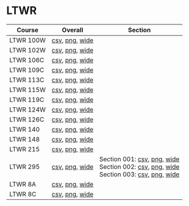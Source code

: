 # LTWR

| Course | Overall | Section |
| ------ | ------- | ------- |
| LTWR 100W | [csv](https://github.com/UCSD-Historical-Enrollment-Data/2025Spring/blob/main/overall/LTWR%20100W.csv), [png](https://raw.githubusercontent.com/UCSD-Historical-Enrollment-Data/2025Spring/main/plot_overall/LTWR%20100W.png), [wide](https://raw.githubusercontent.com/UCSD-Historical-Enrollment-Data/2025Spring/main/plot_overall_wide/LTWR%20100W.png) |  |
| LTWR 102W | [csv](https://github.com/UCSD-Historical-Enrollment-Data/2025Spring/blob/main/overall/LTWR%20102W.csv), [png](https://raw.githubusercontent.com/UCSD-Historical-Enrollment-Data/2025Spring/main/plot_overall/LTWR%20102W.png), [wide](https://raw.githubusercontent.com/UCSD-Historical-Enrollment-Data/2025Spring/main/plot_overall_wide/LTWR%20102W.png) |  |
| LTWR 106C | [csv](https://github.com/UCSD-Historical-Enrollment-Data/2025Spring/blob/main/overall/LTWR%20106C.csv), [png](https://raw.githubusercontent.com/UCSD-Historical-Enrollment-Data/2025Spring/main/plot_overall/LTWR%20106C.png), [wide](https://raw.githubusercontent.com/UCSD-Historical-Enrollment-Data/2025Spring/main/plot_overall_wide/LTWR%20106C.png) |  |
| LTWR 109C | [csv](https://github.com/UCSD-Historical-Enrollment-Data/2025Spring/blob/main/overall/LTWR%20109C.csv), [png](https://raw.githubusercontent.com/UCSD-Historical-Enrollment-Data/2025Spring/main/plot_overall/LTWR%20109C.png), [wide](https://raw.githubusercontent.com/UCSD-Historical-Enrollment-Data/2025Spring/main/plot_overall_wide/LTWR%20109C.png) |  |
| LTWR 113C | [csv](https://github.com/UCSD-Historical-Enrollment-Data/2025Spring/blob/main/overall/LTWR%20113C.csv), [png](https://raw.githubusercontent.com/UCSD-Historical-Enrollment-Data/2025Spring/main/plot_overall/LTWR%20113C.png), [wide](https://raw.githubusercontent.com/UCSD-Historical-Enrollment-Data/2025Spring/main/plot_overall_wide/LTWR%20113C.png) |  |
| LTWR 115W | [csv](https://github.com/UCSD-Historical-Enrollment-Data/2025Spring/blob/main/overall/LTWR%20115W.csv), [png](https://raw.githubusercontent.com/UCSD-Historical-Enrollment-Data/2025Spring/main/plot_overall/LTWR%20115W.png), [wide](https://raw.githubusercontent.com/UCSD-Historical-Enrollment-Data/2025Spring/main/plot_overall_wide/LTWR%20115W.png) |  |
| LTWR 119C | [csv](https://github.com/UCSD-Historical-Enrollment-Data/2025Spring/blob/main/overall/LTWR%20119C.csv), [png](https://raw.githubusercontent.com/UCSD-Historical-Enrollment-Data/2025Spring/main/plot_overall/LTWR%20119C.png), [wide](https://raw.githubusercontent.com/UCSD-Historical-Enrollment-Data/2025Spring/main/plot_overall_wide/LTWR%20119C.png) |  |
| LTWR 124W | [csv](https://github.com/UCSD-Historical-Enrollment-Data/2025Spring/blob/main/overall/LTWR%20124W.csv), [png](https://raw.githubusercontent.com/UCSD-Historical-Enrollment-Data/2025Spring/main/plot_overall/LTWR%20124W.png), [wide](https://raw.githubusercontent.com/UCSD-Historical-Enrollment-Data/2025Spring/main/plot_overall_wide/LTWR%20124W.png) |  |
| LTWR 126C | [csv](https://github.com/UCSD-Historical-Enrollment-Data/2025Spring/blob/main/overall/LTWR%20126C.csv), [png](https://raw.githubusercontent.com/UCSD-Historical-Enrollment-Data/2025Spring/main/plot_overall/LTWR%20126C.png), [wide](https://raw.githubusercontent.com/UCSD-Historical-Enrollment-Data/2025Spring/main/plot_overall_wide/LTWR%20126C.png) |  |
| LTWR 140 | [csv](https://github.com/UCSD-Historical-Enrollment-Data/2025Spring/blob/main/overall/LTWR%20140.csv), [png](https://raw.githubusercontent.com/UCSD-Historical-Enrollment-Data/2025Spring/main/plot_overall/LTWR%20140.png), [wide](https://raw.githubusercontent.com/UCSD-Historical-Enrollment-Data/2025Spring/main/plot_overall_wide/LTWR%20140.png) |  |
| LTWR 148 | [csv](https://github.com/UCSD-Historical-Enrollment-Data/2025Spring/blob/main/overall/LTWR%20148.csv), [png](https://raw.githubusercontent.com/UCSD-Historical-Enrollment-Data/2025Spring/main/plot_overall/LTWR%20148.png), [wide](https://raw.githubusercontent.com/UCSD-Historical-Enrollment-Data/2025Spring/main/plot_overall_wide/LTWR%20148.png) |  |
| LTWR 215 | [csv](https://github.com/UCSD-Historical-Enrollment-Data/2025Spring/blob/main/overall/LTWR%20215.csv), [png](https://raw.githubusercontent.com/UCSD-Historical-Enrollment-Data/2025Spring/main/plot_overall/LTWR%20215.png), [wide](https://raw.githubusercontent.com/UCSD-Historical-Enrollment-Data/2025Spring/main/plot_overall_wide/LTWR%20215.png) |  |
| LTWR 295 | [csv](https://github.com/UCSD-Historical-Enrollment-Data/2025Spring/blob/main/overall/LTWR%20295.csv), [png](https://raw.githubusercontent.com/UCSD-Historical-Enrollment-Data/2025Spring/main/plot_overall/LTWR%20295.png), [wide](https://raw.githubusercontent.com/UCSD-Historical-Enrollment-Data/2025Spring/main/plot_overall_wide/LTWR%20295.png) | Section 001: [csv](https://github.com/UCSD-Historical-Enrollment-Data/2025Spring/blob/main/section/LTWR%20295_001.csv), [png](https://raw.githubusercontent.com/UCSD-Historical-Enrollment-Data/2025Spring/main/plot_section/LTWR%20295_001.png), [wide](https://raw.githubusercontent.com/UCSD-Historical-Enrollment-Data/2025Spring/main/plot_section_wide/LTWR%20295_001.png)<br>Section 002: [csv](https://github.com/UCSD-Historical-Enrollment-Data/2025Spring/blob/main/section/LTWR%20295_002.csv), [png](https://raw.githubusercontent.com/UCSD-Historical-Enrollment-Data/2025Spring/main/plot_section/LTWR%20295_002.png), [wide](https://raw.githubusercontent.com/UCSD-Historical-Enrollment-Data/2025Spring/main/plot_section_wide/LTWR%20295_002.png)<br>Section 003: [csv](https://github.com/UCSD-Historical-Enrollment-Data/2025Spring/blob/main/section/LTWR%20295_003.csv), [png](https://raw.githubusercontent.com/UCSD-Historical-Enrollment-Data/2025Spring/main/plot_section/LTWR%20295_003.png), [wide](https://raw.githubusercontent.com/UCSD-Historical-Enrollment-Data/2025Spring/main/plot_section_wide/LTWR%20295_003.png) |
| LTWR 8A | [csv](https://github.com/UCSD-Historical-Enrollment-Data/2025Spring/blob/main/overall/LTWR%208A.csv), [png](https://raw.githubusercontent.com/UCSD-Historical-Enrollment-Data/2025Spring/main/plot_overall/LTWR%208A.png), [wide](https://raw.githubusercontent.com/UCSD-Historical-Enrollment-Data/2025Spring/main/plot_overall_wide/LTWR%208A.png) |  |
| LTWR 8C | [csv](https://github.com/UCSD-Historical-Enrollment-Data/2025Spring/blob/main/overall/LTWR%208C.csv), [png](https://raw.githubusercontent.com/UCSD-Historical-Enrollment-Data/2025Spring/main/plot_overall/LTWR%208C.png), [wide](https://raw.githubusercontent.com/UCSD-Historical-Enrollment-Data/2025Spring/main/plot_overall_wide/LTWR%208C.png) |  |
